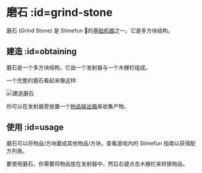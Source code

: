 # 磨石 :id=grind-stone

磨石 (Grind Stone) 是 Slimefun 的[基础机器](/Basic-Machines)之一。它是多方块结构。

## 建造 :id=obtaining

磨石是一个多方块结构，它由一个发射器与一个木栅栏组成。

一个完整的磨石看起来像这样:

![建造磨石](https://cdn.jsdelivr.net/gh/Slimefun/Wiki@master/images/multiblock-grind-stone.png)

你可以在发射器旁放置一个[物品输出箱](/Output-Chest)来收集产物。

## 使用 :id=usage

磨石可以将物品/方块磨成其他物品/方块，查看游戏内的 Slimefun 指南以获得配方列表。

要使用磨石，你需要将物品放在发射器中，然后右键点击木栅栏来转换物品。
